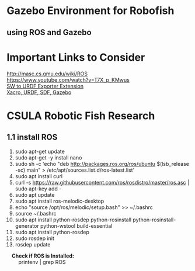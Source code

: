 # Gazebo Environment for Robofish
## using ROS and Gazebo
Important Links to Consider
======
http://masc.cs.gmu.edu/wiki/ROS  
https://www.youtube.com/watch?v=T7X_p_KMwus  
[SW to URDF Exporter Extension](http://wiki.ros.org/sw_urdf_exporter/Tutorials/Export%20an%20Assembly)  
[Xacro, URDF, SDF, Gazebo](https://nu-msr.github.io/me495_site/lecture10_sdf_gazebo.html)  

CSULA Robotic Fish Research
======
## 1.1 install ROS  
1. sudo apt-get update
2. sudo apt-get -y install nano
3. sudo sh -c 'echo "deb http://packages.ros.org/ros/ubuntu $(lsb_release -sc) main" > /etc/apt/sources.list.d/ros-latest.list'
4. sudo apt install curl
5. curl -s https://raw.githubusercontent.com/ros/rosdistro/master/ros.asc | sudo apt-key add -
6. sudo apt update
7. sudo apt install ros-melodic-desktop
8. echo "source /opt/ros/melodic/setup.bash" >> ~/.bashrc
9. source ~/.bashrc
10. sudo apt install python-rosdep python-rosinstall python-rosinstall-generator python-wstool build-essential
11. sudo apt install python-rosdep
12. sudo rosdep init
13. rosdep update  

&emsp;**Check if ROS is Installed:**   
&emsp;&emsp; printenv | grep ROS
